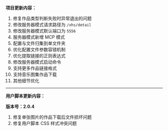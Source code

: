 **项目更新内容：**

1. 修复作品类型判断失败时异常退出的问题
2. 修改服务器模式请求路径为 `/xhs/detail`
3. 修改服务器模式默认端口为 `5556`
4. 服务器模式新增 MCP 模式
5. 配置与文件归集到单文件夹
6. 优化配置文件参数容错机制
7. 优化提取链接的正则表达式
8. 修改服务器模式启动命令
9. 支持更多作品链接格式
10. 支持音乐图集作品下载
11. 其他细节优化

*****

**用户脚本更新内容：**

**版本号：2.0.4**

1. 修复单张图片的作品下载后文件损坏问题
2. 修复用户脚本 CSS 样式冲突问题

